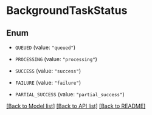 # BackgroundTaskStatus

## Enum


* `QUEUED` (value: `"queued"`)

* `PROCESSING` (value: `"processing"`)

* `SUCCESS` (value: `"success"`)

* `FAILURE` (value: `"failure"`)

* `PARTIAL_SUCCESS` (value: `"partial_success"`)


[[Back to Model list]](../README.md#documentation-for-models) [[Back to API list]](../README.md#documentation-for-api-endpoints) [[Back to README]](../README.md)


